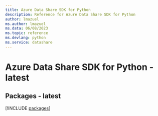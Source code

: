 ```yaml
---
title: Azure Data Share SDK for Python
description: Reference for Azure Data Share SDK for Python
author: lmazuel
ms.author: lmazuel
ms.data: 06/08/2023
ms.topic: reference
ms.devlang: python
ms.service: datashare
---
```

# Azure Data Share SDK for Python - latest
## Packages - latest
[!INCLUDE [packages](data-share-index.md)]